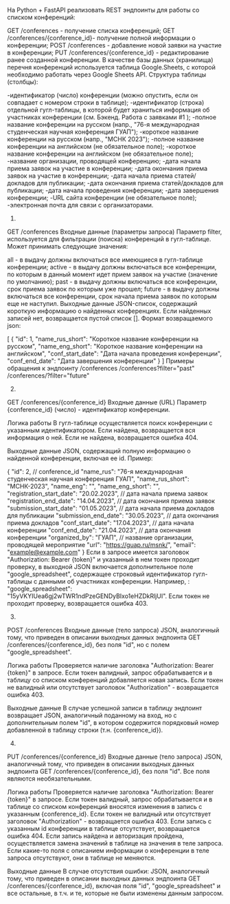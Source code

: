 На Python + FastAPI реализовать REST эндпоинты для работы со списком конференций:

GET /conferences - получение списка конференций;
GET /conferences/{conference_id}- получение полной информации о конференции;
POST /conferences - добавление новой заявки на участие в конференции;
PUT /conferences/{conference_id} - редактирование ранее созданной конференции.
В качестве базы данных (хранилища) перечня конференций используется таблица Google.Sheets, с которой необходимо работать через Google Sheets API. Структура таблицы (столбцы):

-идентификатор (число) конференции (можно опустить, если он совпадает с номером строки в таблице);
-идентификатор (строка) отдельной гугл-таблицы, в которой будет храниться информация об участниках конференции (см. Бэкенд. Работа с заявками #1 );
-полное название конференции на русском (напр., "76-я международная студенческая научная конференция ГУАП");
-короткое название конференции на русском (напр., "МСНК 2023");
-полное название конференции на английском (не обязательное поле);
-короткое название конференции на английском (не обязательное поле);
-название организации, проводящей конференцию;
-дата начала приема заявок на участие в конференции;
-дата окончания приема заявок на участие в конференции;
-дата начала приема статей/докладов для публикации;
-дата окончания приема статей/докладов для публикации;
-дата начала проведения конференции;
-дата завершения конференции;
-URL сайта конференции (не обязательное поле);
-электронная почта для связи с организаторами.

1.
GET /conferences
Входные данные (параметры запроса)
Параметр filter, используется для фильтрации (поиска) конференций в гугл-таблице. Может принимать следующие значения:

all - в выдачу должны включаться все имеющиеся в гугл-таблице конференции;
active - в выдачу должны включаться все конференции, по которым в данный момент идет прием заявок на участие (значение по умолчанию);
past - в выдачу должны включаться все конференции, срок приема заявок по которым уже прошел;
future - в выдачу должны включаться все конференции, срок начала приема заявок по которым еще не наступил.
Выходные данные
JSON-список, содержащий короткую информацию о найденных конференциях. Если найденных записей нет, возвращается пустой список [].
Формат возвращаемого json:

[
  {
    "id": 1,
    "name_rus_short": "Короткое название конференции на русском",
    "name_eng_short": "Короткое название конференции на английском",
    "conf_start_date": "Дата начала проведения конференции",
    "conf_end_date": "Дата завершения конференции"
  }
]
Примеры обращения к эндпоинту
/conferences
/conferences?filter="past"
/conferences/?filter="future"

2.
GET /conferences/{conference_id}
Входные данные (URL)
Параметр {conference_id} (число) - идентификатор конференции.

Логика работы
В гугл-таблице осуществляется поиск конференции с указанным идентификатором. Если найдена, возвращается вся информация о ней. Если не найдена, возвращается ошибка 404.

Выходные данные
JSON, содержащий полную информацию о найденной конференции, включая ее id. Пример:

{
  "id": 2, // conference_id
  "name_rus": "76-я международная студенческая научная конференция ГУАП",
  "name_rus_short": "МСНК-2023",
  "name_eng": "",
  "name_eng_short": "",
  "registration_start_date": "20.02.2023", // дата начала приема заявок
  "registration_end_date": "14.04.2023", // дата окончания приема заявок
  "submission_start_date": "01.05.2023", // дата начала приема докладов для публикации
  "submission_end_date": "30.05.2023", // дата окончания приема докладов
  "conf_start_date": "17.04.2023", // дата начала конференции
  "conf_end_date": "21.04.2023", // дата окончания конференции
  "organized_by": "ГУАП", // название организации, проводящей мероприятие
  "url": "https://guap.ru/msnk/",
  "email": "example@example.com"
}
Если в запросе имеется заголовок "Authorization: Bearer {token}" и указанный в нем токен проходит проверку, в выходной JSON включается дополнительное поле "google_spreadsheet", содержащее строковый идентификатор гугл-таблицы с данными об участниках конференции. Например, : "google_spreadsheet": "15yVKYIUea6gj2wTWR1ndPzeGENDyBIxo1eHZDkRljUI". Если токен не проходит проверку, возвращается ошибка 403.

3.
POST /conferences
Входные данные (тело запроса)
JSON, аналогичный тому, что приведен в описании выходных данных эндпоинта GET /conferences/{conference_id}, без поля "id", но с полем "google_spreadsheet".

Логика работы
Проверяется наличие заголовка "Authorization: Bearer {token}" в запросе. Если токен валидный, запрос обрабатывается и в таблицу со списком конференций добавляется новая запись. Если токен не валидный или отсутствует заголовок "Authorization" - возвращается ошибка 403.

Выходные данные
В случае успешной записи в таблицу эндпоинт возвращает JSON, аналогичный поданному на вход, но с дополнительным полем "id", в котором содержится порядковый номер добавленной в таблицу строки (т.н. {conference_id}).

4.
PUT /conferences/{conference_id}
Входные данные (тело запроса)
JSON, аналогичный тому, что приведен в описании выходных данных эндпоинта GET /conferences/{conference_id}, без поля "id". Все поля являются необязательными.

Логика работы
Проверяется наличие заголовка "Authorization: Bearer {token}" в запросе. Если токен валидный, запрос обрабатывается и в таблице со списком конференций вносятся изменения в запись с указанным {conference_id}. Если токен не валидный или отсутствует заголовок "Authorization" - возвращается ошибка 403. Если запись с указанным id конференции в таблице отсутствует, возвращается ошибка 404. Если запись найдена и авторизация пройдена, осуществляется замена значений в таблице на значения в теле запроса. Если какие-то поля с описанием информации о конференции в теле запроса отсутствуют, они в таблице не меняются.

Выходные данные
В случае отсутствия ошибки: JSON, аналогичный тому, что приведен в описании выходных данных эндпоинта GET /conferences/{conference_id}, включая поля "id", "google_spreadsheet" и все остальные, в т.ч. и те, которые не были изменены данным запросом.